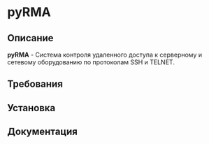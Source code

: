 # pyRMA
## Описание
**pyRMA** - Система контроля удаленного доступа к серверному и сетевому
оборудованию по протоколам SSH и TELNET.

## Требования
## Установка
## Документация